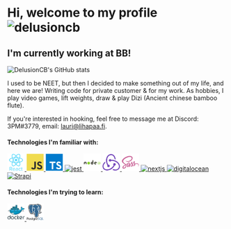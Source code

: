  # Hi, welcome to my profile <img src="https://komarev.com/ghpvc/?username=delusioncb&label=Profile%20views&color=fc23f5&style=flat" alt="delusioncb"/>

## **I'm currently working at BB!**

![DelusionCB's GitHub stats](https://github-readme-stats.vercel.app/api?username=DelusionCB&show_icons=true&theme=synthwave)

I used to be NEET, but then I decided to make something out of my life, and here we are! Writing code for private customer & for my work.
As hobbies, I play video games, lift weights, draw & play Dizi (Ancient chinese bamboo flute).
<p align="left">If you're interested in hooking, feel free to message me at Discord: 3PM#3779, email: <a href = "mailto: lauri@lihapaa.fi">lauri@lihapaa.fi</a>.</p>

<h4 align="left">Technologies I'm familiar with:</h4>
<p align="left"> <a href="https://reactjs.org/" target="_blank"> <img src="https://raw.githubusercontent.com/devicons/devicon/master/icons/react/react-original-wordmark.svg" alt="react" width="40" height="40"/> </a> <a href="https://developer.mozilla.org/en-US/docs/Web/JavaScript" target="_blank"> <img src="https://raw.githubusercontent.com/devicons/devicon/master/icons/javascript/javascript-original.svg" alt="javascript" width="40" height="40"/> <a href="https://www.typescriptlang.org/" target="_blank"> <img src="https://raw.githubusercontent.com/devicons/devicon/master/icons/typescript/typescript-original.svg" alt="typescript" width="40" height="40"/> </a> </a> <a href="https://jestjs.io" target="_blank"> <img src="https://www.vectorlogo.zone/logos/jestjsio/jestjsio-icon.svg" alt="jest" width="40" height="40"/> </a> <a href="https://nodejs.org" target="_blank"> <img src="https://raw.githubusercontent.com/devicons/devicon/master/icons/nodejs/nodejs-original-wordmark.svg" alt="nodejs" width="40" height="40"/> </a>  <a href="https://redux.js.org" target="_blank"> <img src="https://raw.githubusercontent.com/devicons/devicon/master/icons/redux/redux-original.svg" alt="redux" width="40" height="40"/> </a> <a href="https://sass-lang.com" target="_blank"> <img src="https://raw.githubusercontent.com/devicons/devicon/master/icons/sass/sass-original.svg" alt="sass" width="40" height="40"/> </a> <a href="https://nextjs.org/" target="_blank"> <img src="https://cdn.jsdelivr.net/gh/devicons/devicon/icons/nextjs/nextjs-original-wordmark.svg" width="40" height="40" alt="nextjs" /> </a> </a> <a href="https://www.digitalocean.com/" target="_blank"> <img src="https://cdn.jsdelivr.net/gh/devicons/devicon/icons/digitalocean/digitalocean-original-wordmark.svg" width="40" height="40" alt="digitalocean" /> </a> <a href="https://strapi.io/" target="_blank"> <img src="https://strapi.io/assets/strapi-logo-light.svg" width="40" height="40" alt="Strapi" /> </a></p>


<h4 align="left">Technologies I'm trying to learn:</h4>
<a href="https://www.docker.com/" target="_blank"> <img src="https://raw.githubusercontent.com/devicons/devicon/master/icons/docker/docker-original-wordmark.svg" alt="docker" width="40" height="40"/> </a> <a href="https://www.postgresql.org" target="_blank"> <img src="https://raw.githubusercontent.com/devicons/devicon/master/icons/postgresql/postgresql-original-wordmark.svg" alt="postgresql" width="40" height="40"/> </a>
